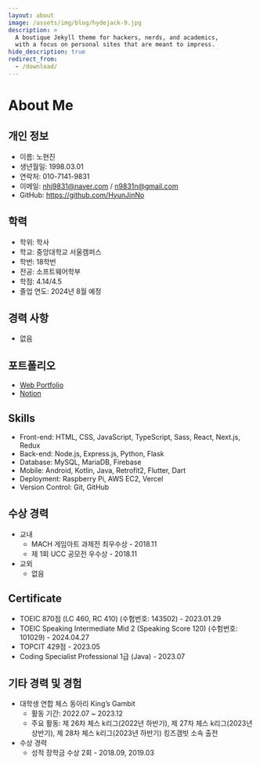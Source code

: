 ```yaml
---
layout: about
image: /assets/img/blog/hydejack-9.jpg
description: >
  A boutique Jekyll theme for hackers, nerds, and academics,
  with a focus on personal sites that are meant to impress.
hide_description: true
redirect_from:
  - /download/
---
```


# About Me

<!--author-->

## 개인 정보
- 이름: 노현진
- 생년월일: 1998.03.01
- 연락처: 010-7141-9831
- 이메일: nhj9831@naver.com / n9831n@gmail.com
- GitHub: <a href="https://github.com/HyunJinNo" target="_blank">https://github.com/HyunJinNo</a>
  
## 학력
- 학위: 학사
- 학교: 중앙대학교 서울캠퍼스
- 학번: 18학번
- 전공: 소프트웨어학부
- 학점: 4.14/4.5
- 졸업 연도: 2024년 8월 예정

## 경력 사항
- 없음

## 포트폴리오
- <a href="https://portfolio-hyunjinno.vercel.app" target="_blank">Web Portfolio</a>
- <a href="https://mica-walk-152.notion.site/13822f011df84d2684728c0fd0ea9e80?v=12c5244d29e5489eab704a8659621d62" target="_blank">Notion</a>

## Skills
- Front-end: HTML, CSS, JavaScript, TypeScript, Sass, React, Next.js, Redux
- Back-end: Node.js, Express.js, Python, Flask
- Database: MySQL, MariaDB, Firebase
- Mobile: Android, Kotlin, Java, Retrofit2, Flutter, Dart
- Deployment: Raspberry Pi, AWS EC2, Vercel
- Version Control: Git, GitHub

## 수상 경력
- 교내
  - MACH 게임아트 과제전 최우수상 - 2018.11
  - 제 1회 UCC 공모전 우수상 - 2018.11
- 교외
  - 없음
  
## Certificate
- TOEIC 870점 (LC 460, RC 410) (수험번호: 143502) - 2023.01.29
- TOEIC Speaking Intermediate Mid 2 (Speaking Score 120) (수험번호: 101029) - 2024.04.27
- TOPCIT 429점 - 2023.05
- Coding Specialist Professional 1급 (Java) - 2023.07
  
## 기타 경력 및 경험
- 대학생 연합 체스 동아리 King’s Gambit
  - 활동 기간: 2022.07 ~ 2023.12
  - 주요 활동: 제 26차 체스 k리그(2022년 하반기), 제 27차 체스 k리그(2023년 상반기), 제 28차 체스 k리그(2023년 하반기) 킹즈갬빗 소속 출전
- 수상 경력
  - 성적 장학금 수상 2회 - 2018.09, 2019.03